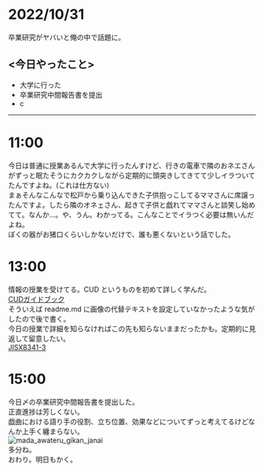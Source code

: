 
2022/10/31
============

卒業研究がヤバいと俺の中で話題に。

## <今日やったこと>  
* 大学に行った
* 卒業研究中間報告書を提出
* c

---
# 11:00
今日は普通に授業あるんで大学に行ったんすけど、行きの電車で隣のおネエさんがずっと眠たそうにカクカクしながら定期的に頭突きしてきてて少しイラついてたんですよね。(これは仕方ない)  
まぁそんなこんなで松戸から乗り込んできた子供抱っこしてるママさんに席譲ったんですよ。したら隣のオネェさん、起きて子供と戯れてママさんと談笑し始めてて。なんか…。や、うん。わかってる。こんなことでイラつく必要は無いんだよね。  
ぼくの器がお猪口くらいしかないだけで、誰も悪くないという話でした。  

# 13:00
情報の授業を受けてる。CUD というものを初めて詳しく学んだ。  
[CUDガイドブック](http://www2.cudo.jp/wp/wp-content/uploads/2016/07/CUD%E3%82%AC%E3%82%A4%E3%83%89%E3%83%96%E3%83%83%E3%82%AF.pdf)  
そういえば readme.md に画像の代替テキストを設定していなかったような気がしたので後で書く。  
今日の授業で詳細を知らなければこの先も知らないままだったかも。定期的に見返して留意したい。  
[JISX8341-3](https://waic.jp/docs/jis2016/understanding/201604/)  

# 15:00  
今日〆の卒業研究中間報告書を提出した。  
正直進捗は芳しくない。  
戯曲における語り手の役割、立ち位置、効果などについてずっと考えてるけどなんか上手く纏まらない。  
![mada_awateru_gikan_janai](https://user-images.githubusercontent.com/7425329/198950896-85732cbd-d98c-4064-ab56-2c120c04bde8.jpeg)  
多分ね。  
おわり。明日もかく。
